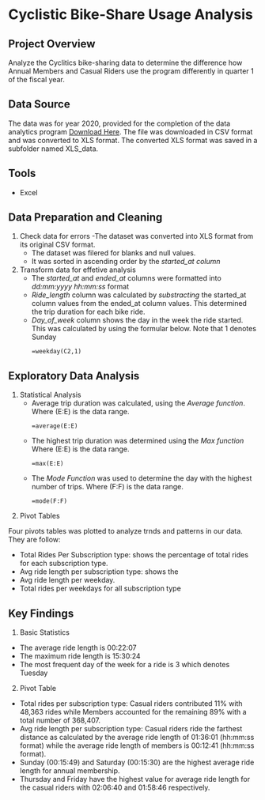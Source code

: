 # Cyclistic Bike-Share Usage Analysis

## Project Overview
Analyze the Cyclitics bike-sharing data to determine the difference how Annual Members and Casual Riders use the program differently in quarter 1 of the fiscal year.

## Data Source

The data was for year 2020, provided for the completion of the data analytics program [Download Here](https://divvy-tripdata.s3.amazonaws.com/index.html). The file was downloaded in CSV format and was converted to XLS format. The converted XLS format was saved in a subfolder named XLS_data.

## Tools
- Excel

## Data Preparation and Cleaning

1. Check data for errors
    -The dataset was converted into XLS format from its original CSV format.
   - The dataset was filered for blanks and null values.
   - It was sorted in ascending order by the *started_at column*
2. Transform data for effetive analysis
     - The *started_at* and *ended_at* columns were formatted into *dd:mm:yyyy hh:mm:ss* format
     - *Ride_length* column was calculated by *substracting* the started_at column values from the ended_at column values. This determined the trip duration for each bike ride.
     - *Day_of_week* column shows the day in the week the ride started. This was calculated by using the formular below. Note that 1 denotes Sunday
       ```excel
       =weekday(C2,1)
       ```
## Exploratory Data Analysis
1. Statistical Analysis
   - Average trip duration was calculated, using the *Average function*. Where (E:E) is the data range.
      ```excel
      =average(E:E)
      ```
   - The highest trip duration was determined using the *Max function* Where (E:E) is the data range.
     ```excel
     =max(E:E)
     ```
   - The *Mode Function* was used to determine the day with the highest number of trips. Where (F:F) is the data range.
     ```excel
     =mode(F:F)
2. Pivot Tables

Four pivots tables was plotted to analyze trnds and patterns in our data. They are follow:
- Total Rides Per Subscription type:  shows the percentage of total rides for each subscription type.
- Avg ride length per subscription type: shows the 
- Avg ride length per weekday.
- Total rides per weekdays for all subscription type

## Key Findings

1. Basic Statistics
- The average ride length is 00:22:07
- The maximum ride length is 15:30:24
- The most frequent day of the week for a ride is 3 which denotes Tuesday
2. Pivot Table
- Total rides per subscription type: Casual riders contributed 11% with 48,363 rides while Members accounted for the remaining 89% with a total number of 368,407.
- Avg ride length per subscription type: Casual riders ride the farthest distance as calculated by the average ride length of 01:36:01 (hh:mm:ss format) while the average ride length of members is 00:12:41 (hh:mm:ss format).
- Sunday (00:15:49) and Saturday (00:15:30) are the highest average ride length for annual membership.
- Thursday and Friday have the highest value for average ride length for the casual riders with 02:06:40 and 01:58:46 respectively.


     
